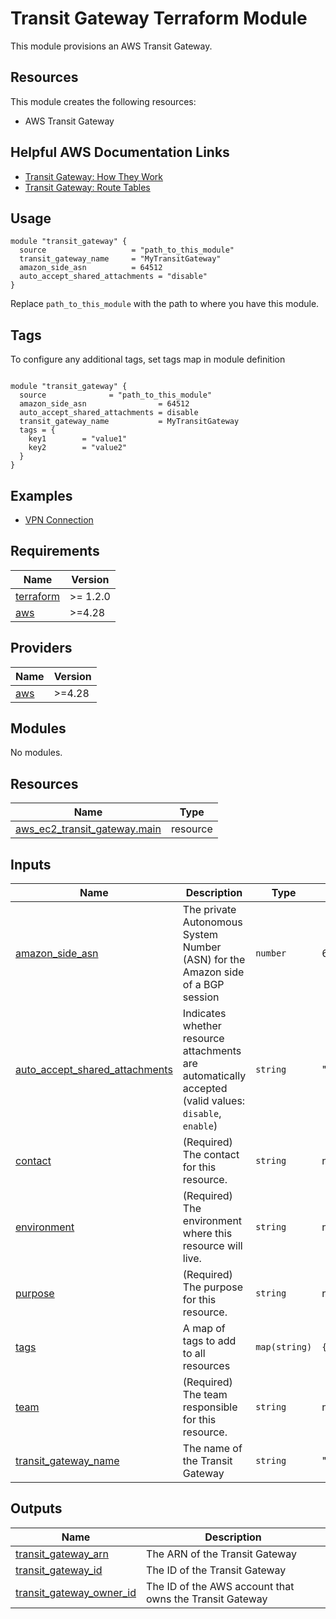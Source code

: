# Transit Gateway Terraform Module

This module provisions an AWS Transit Gateway.

## Resources

This module creates the following resources:
- AWS Transit Gateway

## Helpful AWS Documentation Links

* [Transit Gateway: How They Work](https://docs.aws.amazon.com/vpc/latest/tgw/what-is-transit-gateway.html)
* [Transit Gateway: Route Tables](https://docs.aws.amazon.com/vpc/latest/tgw/tgw-route-tables.html)

## Usage

```hcl
module "transit_gateway" {
  source                   = "path_to_this_module"
  transit_gateway_name     = "MyTransitGateway"
  amazon_side_asn          = 64512
  auto_accept_shared_attachments = "disable"
}
```
Replace `path_to_this_module` with the path to where you have this module.

## Tags

To configure any additional tags, set tags map in module definition

```hcl

module "transit_gateway" {
  source              = "path_to_this_module"
  amazon_side_asn                = 64512
  auto_accept_shared_attachments = disable
  transit_gateway_name           = MyTransitGateway
  tags = {
    key1        = "value1"
    key2        = "value2"
  }
}

```

## Examples

* [VPN Connection](./examples/tgw)

<!-- BEGIN_TF_DOCS -->
## Requirements

| Name | Version |
|------|---------|
| <a name="requirement_terraform"></a> [terraform](#requirement\_terraform) | >= 1.2.0 |
| <a name="requirement_aws"></a> [aws](#requirement\_aws) | >=4.28 |

## Providers

| Name | Version |
|------|---------|
| <a name="provider_aws"></a> [aws](#provider\_aws) | >=4.28 |

## Modules

No modules.

## Resources

| Name | Type |
|------|------|
| [aws_ec2_transit_gateway.main](https://registry.terraform.io/providers/hashicorp/aws/latest/docs/resources/ec2_transit_gateway) | resource |

## Inputs

| Name | Description | Type | Default | Required |
|------|-------------|------|---------|:--------:|
| <a name="input_amazon_side_asn"></a> [amazon_side_asn](#input_amazon_side_asn) | The private Autonomous System Number (ASN) for the Amazon side of a BGP session | `number` | 64512 | no |
| <a name="input_auto_accept_shared_attachments"></a> [auto_accept_shared_attachments](#input_auto_accept_shared_attachments) | Indicates whether resource attachments are automatically accepted (valid values: `disable`, `enable`) | `string` | "disable" | no |
| <a name="input_contact"></a> [contact](#input\_contact) | (Required) The contact for this resource. | `string` | n/a | yes |
| <a name="input_environment"></a> [environment](#input\_environment) | (Required) The environment where this resource will live. | `string` | n/a | yes |
| <a name="input_purpose"></a> [purpose](#input\_purpose) | (Required) The purpose for this resource. | `string` | n/a | yes |
| <a name="input_tags"></a> [tags](#input\_tags) | A map of tags to add to all resources | `map(string)` | `{}` | no |
| <a name="input_team"></a> [team](#input\_team) | (Required) The team responsible for this resource. | `string` | n/a | yes |
| <a name="input_transit_gateway_name"></a> [transit_gateway_name](#input_transit_gateway_name) | The name of the Transit Gateway | `string` | "MyTransitGateway" | no |

## Outputs

| Name | Description |
|------|-------------|
| <a name="output_transit_gateway_arn"></a> [transit_gateway_arn](#output_transit_gateway_arn) | The ARN of the Transit Gateway |
| <a name="output_transit_gateway_id"></a> [transit_gateway_id](#output_transit_gateway_id) | The ID of the Transit Gateway |
| <a name="output_transit_gateway_owner_id"></a> [transit_gateway_owner_id](#output_transit_gateway_owner_id) | The ID of the AWS account that owns the Transit Gateway |

